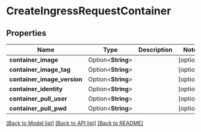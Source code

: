 # CreateIngressRequestContainer

## Properties

Name | Type | Description | Notes
------------ | ------------- | ------------- | -------------
**container_image** | Option<**String**> |  | [optional]
**container_image_tag** | Option<**String**> |  | [optional]
**container_image_version** | Option<**String**> |  | [optional]
**container_identity** | Option<**String**> |  | [optional]
**container_pull_user** | Option<**String**> |  | [optional]
**container_pull_pwd** | Option<**String**> |  | [optional]

[[Back to Model list]](../README.md#documentation-for-models) [[Back to API list]](../README.md#documentation-for-api-endpoints) [[Back to README]](../README.md)


